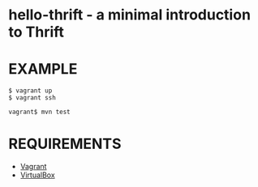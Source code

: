 # hello-thrift - a minimal introduction to Thrift

# EXAMPLE

```
$ vagrant up
$ vagrant ssh

vagrant$ mvn test
```

# REQUIREMENTS

* [Vagrant](http://www.vagrantup.com/)
* [VirtualBox](https://www.virtualbox.org/)
